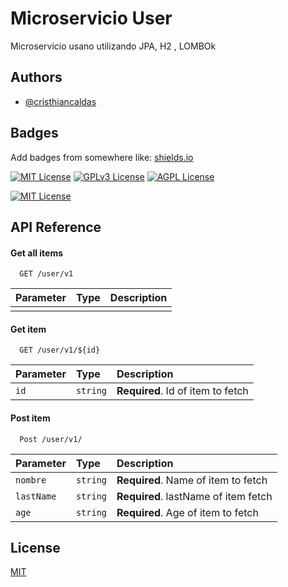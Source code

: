 
# Microservicio User

Microservicio usano utilizando JPA, H2 , LOMBOk


## Authors

- [@cristhiancaldas](https://www.github.com/cristhiancaldas)


## Badges

Add badges from somewhere like: [shields.io](https://shields.io/)

[![MIT License](https://img.shields.io/badge/License-MIT-green.svg)](https://choosealicense.com/licenses/mit/)
[![GPLv3 License](https://img.shields.io/badge/License-GPL%20v3-yellow.svg)](https://opensource.org/licenses/)
[![AGPL License](https://img.shields.io/badge/license-AGPL-blue.svg)](http://www.gnu.org/licenses/agpl-3.0)

[![MIT License](https://github.com/cristhiancaldas/springBootH2/actions/workflows/maven.yml/badge.svg)](https://choosealicense.com/licenses/mit/)

## API Reference

#### Get all items

```http
  GET /user/v1
```

| Parameter | Type     | Description                |
| :-------- | :------- | :------------------------- |
|  |  |  |

#### Get item

```http
  GET /user/v1/${id}
```

| Parameter | Type     | Description                       |
| :-------- | :------- | :-------------------------------- |
| `id`      | `string` | **Required**. Id of item to fetch |

#### Post item

```http
  Post /user/v1/
```

| Parameter | Type     | Description                       |
| :-------- | :------- | :-------------------------------- |
| `nombre`  | `string` | **Required**. Name of item to fetch |
| `lastName`| `string` | **Required**. lastName of item fetch |
| `age`     | `string` | **Required**. Age of item to fetch |

#### 

## License

[MIT](https://choosealicense.com/licenses/mit/)

